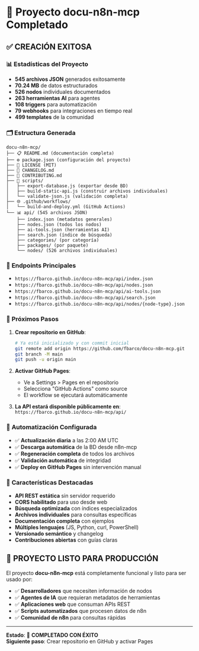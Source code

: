 # 🎉 Proyecto docu-n8n-mcp Completado

## ✅ CREACIÓN EXITOSA

### 📊 **Estadísticas del Proyecto**
- **545 archivos JSON** generados exitosamente
- **70.24 MB** de datos estructurados
- **526 nodos** individuales documentados
- **263 herramientas AI** para agentes
- **108 triggers** para automatización
- **79 webhooks** para integraciones en tiempo real
- **499 templates** de la comunidad

### 🗂️ **Estructura Generada**
```
docu-n8n-mcp/
├── 📋 README.md (documentación completa)
├── ⚙️ package.json (configuración del proyecto)
├── 📜 LICENSE (MIT)
├── 📝 CHANGELOG.md
├── 🤝 CONTRIBUTING.md
├── 🔧 scripts/
│   ├── export-database.js (exportar desde BD)
│   ├── build-static-api.js (construir archivos individuales)
│   └── validate-json.js (validación completa)
├── 🌐 .github/workflows/
│   └── build-and-deploy.yml (GitHub Actions)
└── 📊 api/ (545 archivos JSON)
    ├── index.json (metadatos generales)
    ├── nodes.json (todos los nodos)
    ├── ai-tools.json (herramientas AI)
    ├── search.json (índice de búsqueda)
    ├── categories/ (por categoría)
    ├── packages/ (por paquete)
    └── nodes/ (526 archivos individuales)
```

### 🚀 **Endpoints Principales**
- `https://fbarco.github.io/docu-n8n-mcp/api/index.json`
- `https://fbarco.github.io/docu-n8n-mcp/api/nodes.json`
- `https://fbarco.github.io/docu-n8n-mcp/api/ai-tools.json`
- `https://fbarco.github.io/docu-n8n-mcp/api/search.json`
- `https://fbarco.github.io/docu-n8n-mcp/api/nodes/{node-type}.json`

### 📝 **Próximos Pasos**

1. **Crear repositorio en GitHub**:
   ```bash
   # Ya está inicializado y con commit inicial
   git remote add origin https://github.com/fbarco/docu-n8n-mcp.git
   git branch -M main
   git push -u origin main
   ```

2. **Activar GitHub Pages**:
   - Ve a Settings > Pages en el repositorio
   - Selecciona "GitHub Actions" como source
   - El workflow se ejecutará automáticamente

3. **La API estará disponible públicamente en**:
   `https://fbarco.github.io/docu-n8n-mcp/api/`

### 🔄 **Automatización Configurada**
- ✅ **Actualización diaria** a las 2:00 AM UTC
- ✅ **Descarga automática** de la BD desde n8n-mcp
- ✅ **Regeneración completa** de todos los archivos
- ✅ **Validación automática** de integridad
- ✅ **Deploy en GitHub Pages** sin intervención manual

### 🎯 **Características Destacadas**
- **API REST estática** sin servidor requerido
- **CORS habilitado** para uso desde web
- **Búsqueda optimizada** con índices especializados
- **Archivos individuales** para consultas específicas
- **Documentación completa** con ejemplos
- **Múltiples lenguajes** (JS, Python, curl, PowerShell)
- **Versionado semántico** y changelog
- **Contribuciones abiertas** con guías claras

## 🌟 **PROYECTO LISTO PARA PRODUCCIÓN**

El proyecto **docu-n8n-mcp** está completamente funcional y listo para ser usado por:
- ✅ **Desarrolladores** que necesiten información de nodos
- ✅ **Agentes de IA** que requieran metadatos de herramientas
- ✅ **Aplicaciones web** que consuman APIs REST
- ✅ **Scripts automatizados** que procesen datos de n8n
- ✅ **Comunidad de n8n** para consultas rápidas

---
**Estado**: 🎉 **COMPLETADO CON ÉXITO**  
**Siguiente paso**: Crear repositorio en GitHub y activar Pages
